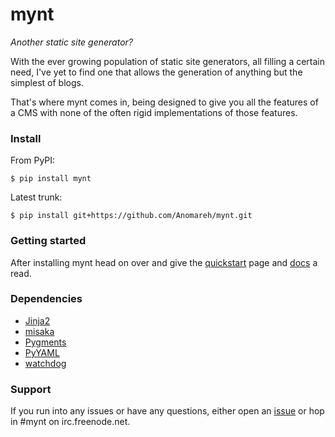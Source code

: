# mynt

_Another static site generator?_

With the ever growing population of static site generators, all filling a certain need, I've yet to find one that allows the generation of anything but the simplest of blogs.

That's where mynt comes in, being designed to give you all the features of a CMS with none of the often rigid implementations of those features.


### Install

From PyPI:

    $ pip install mynt

Latest trunk:

    $ pip install git+https://github.com/Anomareh/mynt.git


### Getting started

After installing mynt head on over and give the [quickstart][quickstart] page and [docs][docs] a read.


### Dependencies

+ [Jinja2][jinja]
+ [misaka][misaka]
+ [Pygments][pygments]
+ [PyYAML][pyyaml]
+ [watchdog][watchdog]


### Support

If you run into any issues or have any questions, either open an [issue][issues] or hop in #mynt on irc.freenode.net.


[docs]: http://mynt.mirroredwhite.com/
[issues]: https://github.com/Anomareh/mynt/issues
[jinja]: http://jinja.pocoo.org/
[misaka]: http://misaka.61924.nl/
[pygments]: http://pygments.org/
[pyyaml]: http://pyyaml.org/
[quickstart]: http://mynt.mirroredwhite.com/docs/quickstart/
[watchdog]: http://packages.python.org/watchdog/

